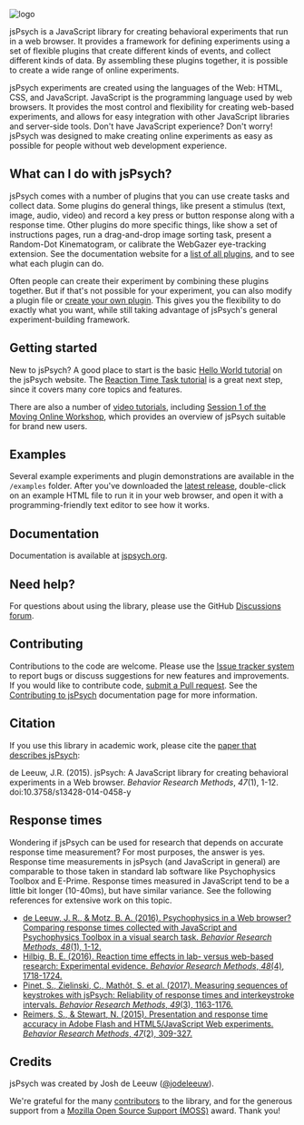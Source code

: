 ![logo](http://www.jspsych.org/img/jspsych-logo.jpg)

jsPsych is a JavaScript library for creating behavioral experiments that run in a web browser. It provides a framework for defining experiments using a set of flexible plugins that create different kinds of events, and collect different kinds of data. By assembling these plugins together, it is possible to create a wide range of online experiments.

jsPsych experiments are created using the languages of the Web: HTML, CSS, and JavaScript. JavaScript is the programming language used by web browsers. It provides the most control and flexibility for creating web-based experiments, and allows for easy integration with other JavaScript libraries and server-side tools. Don't have JavaScript experience? Don't worry! jsPsych was designed to make creating online experiments as easy as possible for people without web development experience.

## What can I do with jsPsych?

jsPsych comes with a number of plugins that you can use create tasks and collect data. Some plugins do general things, like present a stimulus (text, image, audio, video) and record a key press or button response along with a response time. Other plugins do more specific things, like show a set of instructions pages, run a drag-and-drop image sorting task, present a Random-Dot Kinematogram, or calibrate the WebGazer eye-tracking extension. See the documentation website for a [list of all plugins](https://www.jspsych.org/plugins/list-of-plugins/), and to see what each plugin can do.

Often people can create their experiment by combining these plugins together. But if that's not possible for your experiment, you can also modify a plugin file or [create your own plugin](https://www.jspsych.org/overview/plugins/#creating-a-new-plugin). This gives you the flexibility to do exactly what you want, while still taking advantage of jsPsych's general experiment-building framework.

Getting started
---------------

New to jsPsych? A good place to start is the basic [Hello World tutorial](https://www.jspsych.org/tutorials/hello-world/) on the jsPsych website. The [Reaction Time Task tutorial](https://www.jspsych.org/tutorials/rt-task/) is a great next step, since it covers many core topics and features. 

There are also a number of [video tutorials](https://www.jspsych.org/tutorials/video-tutorials), including [Session 1 of the Moving Online Workshop](https://www.youtube.com/watch?v=BuhfsIFRFe8), which provides an overview of jsPsych suitable for brand new users. 

Examples
----------

Several example experiments and plugin demonstrations are available in the `/examples` folder. After you've downloaded the [latest release](https://github.com/jspsych/jsPsych/releases), double-click on an example HTML file to run it in your web browser, and open it with a programming-friendly text editor to see how it works.

Documentation
-------------

Documentation is available at [jspsych.org](https://www.jspsych.org/).

Need help?
----------

For questions about using the library, please use the GitHub [Discussions forum](https://github.com/jspsych/jsPsych/discussions).

Contributing
------------

Contributions to the code are welcome. Please use the [Issue tracker system](https://github.com/jspsych/jsPsych/issues) to report bugs or discuss suggestions for new features and improvements. If you would like to contribute code, [submit a Pull request](https://help.github.com/articles/using-pull-requests). See the [Contributing to jsPsych](https://www.jspsych.org/about/contributing/) documentation page for more information.

Citation
--------

If you use this library in academic work, please cite the [paper that describes jsPsych](http://link.springer.com/article/10.3758%2Fs13428-014-0458-y):

de Leeuw, J.R. (2015). jsPsych: A JavaScript library for creating behavioral experiments in a Web browser. *Behavior Research Methods*, _47_(1), 1-12. doi:10.3758/s13428-014-0458-y

Response times
--------------

Wondering if jsPsych can be used for research that depends on accurate response time measurement? For most purposes, the answer is yes. Response time measurements in jsPsych (and JavaScript in general) are comparable to those taken in standard lab software like Psychophysics Toolbox and E-Prime. Response times measured in JavaScript tend to be a little bit longer (10-40ms), but have similar variance. See the following references for extensive work on this topic.

* [de Leeuw, J. R., & Motz, B. A. (2016). Psychophysics in a Web browser? Comparing response times collected with JavaScript and Psychophysics Toolbox in a visual search task. *Behavior Research Methods*, *48*(1), 1-12.](http://link.springer.com/article/10.3758%2Fs13428-015-0567-2)
* [Hilbig, B. E. (2016). Reaction time effects in lab- versus web-based research: Experimental evidence. *Behavior Research Methods*, *48*(4), 1718-1724.](http://dx.doi.org/10.3758/s13428-015-0678-9)
* [Pinet, S., Zielinski, C., Mathôt, S. et al. (2017). Measuring sequences of keystrokes with jsPsych: Reliability of response times and interkeystroke intervals.  *Behavior Research Methods*, *49*(3), 1163-1176.](http://link.springer.com/article/10.3758/s13428-016-0776-3)
* [Reimers, S., & Stewart, N. (2015). Presentation and response time accuracy in Adobe Flash and HTML5/JavaScript Web experiments. *Behavior Research Methods*, *47*(2), 309-327.](http://link.springer.com/article/10.3758%2Fs13428-014-0471-1)


Credits
-------

jsPsych was created by Josh de Leeuw ([@jodeleeuw](https://github.com/jodeleeuw)).

We're grateful for the many [contributors](https://github.com/jspsych/jsPsych/blob/master/contributors.md) to the library, and for the generous support from a [Mozilla Open Source Support (MOSS)](https://www.mozilla.org/en-US/moss/) award. Thank you!